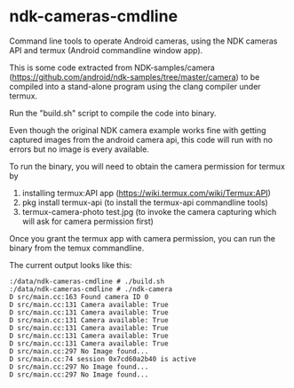 # ndk-cameras-cmdline
Command line tools to operate Android cameras, using the NDK cameras API and termux (Android commandline window app).

This is some code extracted from NDK-samples/camera (https://github.com/android/ndk-samples/tree/master/camera) to be compiled into a stand-alone program using the clang compiler under termux.

Run the "build.sh" script to compile the code into binary.

Even though the original NDK camera example works fine with getting captured images from the android camera api, this code will run with no errors but no image is every available.

To run the binary, you will need to obtain the camera permission for termux by 
1. installing termux:API app (https://wiki.termux.com/wiki/Termux:API)
2. pkg install termux-api  (to install the termux-api commandline tools)
3. termux-camera-photo test.jpg (to invoke the camera capturing which will ask for camera permission first)

Once you grant the termux app with camera permission, you can run the binary from the temux commandline.

The current output looks like this:
```
:/data/ndk-cameras-cmdline # ./build.sh 
:/data/ndk-cameras-cmdline # ./ndk-camera
D src/main.cc:163 Found camera ID 0
D src/main.cc:131 Camera available: True
D src/main.cc:131 Camera available: True
D src/main.cc:131 Camera available: True
D src/main.cc:131 Camera available: True
D src/main.cc:131 Camera available: True
D src/main.cc:131 Camera available: True
D src/main.cc:297 No Image found...
D src/main.cc:74 session 0x7cd60a2b40 is active
D src/main.cc:297 No Image found...
D src/main.cc:297 No Image found...
```
